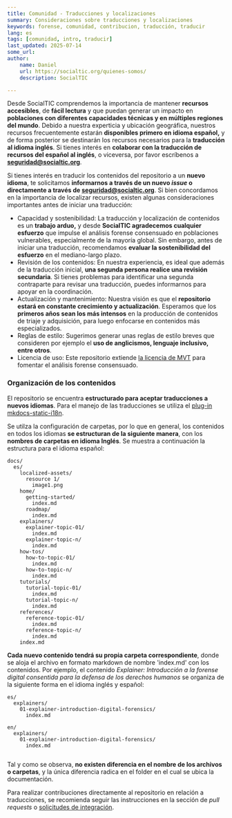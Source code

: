 ```yaml
---
title: Comunidad - Traducciones y localizaciones
summary: Consideraciones sobre traducciones y localizaciones
keywords: forense, comunidad, contribucion, traducción, traducir
lang: es
tags: [comunidad, intro, traducir]
last_updated: 2025-07-14
some_url:
author:
    name: Daniel
    url: https://socialtic.org/quienes-somos/
    description: SocialTIC

---
```



Desde SocialTIC comprendemos la importancia de mantener **recursos accesibles**, de **fácil lectura** y que puedan generar un impacto en **poblaciones con diferentes capacidades técnicas y en múltiples regiones del mundo**. Debido a nuestra experticia y ubicación geográfica, nuestros recursos frecuentemente estarán **disponibles primero en idioma español,**  y de forma posterior se destinarán los recursos necesarios para la **traducción al idioma inglés**.  Si tienes interés en **colaborar con la traducción de recursos del español al inglés**, o viceversa, por favor escríbenos a [**seguridad@socialtic.org**](mailto:seguridad@socialtic.org). 

Si tienes interés en traducir los contenidos del repositorio a un **nuevo idioma**, te solicitamos **informarnos a través de un nuevo *issue* o directamente a través de seguridad@socialtic.org**. Si bien concordamos en la importancia de localizar recursos, existen algunas consideraciones importantes antes de iniciar una traducción: 

* Capacidad y sostenibilidad: La traducción y localización de contenidos es un **trabajo arduo,** y desde **SocialTIC agradecemos cualquier esfuerzo** que impulse el análisis forense consensuado en poblaciones vulnerables, especialmente de la mayoría global. Sin embargo, antes de iniciar una traducción, recomendamos **evaluar la sostenibilidad del esfuerzo**  en el mediano-largo plazo.  
* Revisión de los contenidos: En nuestra experiencia, es ideal que además de la traducción inicial, **una segunda persona realice una revisión secundaria**. Si tienes problemas para identificar una segunda contraparte para revisar una traducción, puedes informarnos para apoyar en la coordinación.   
* Actualización y mantenimiento: Nuestra visión es que el **repositorio estará en constante crecimiento y actualización**. Esperamos que los **primeros años sean los más intensos** en la producción de contenidos de triaje y adquisición, para luego enfocarse en contenidos más especializados.   
* Reglas de estilo: Sugerimos generar unas reglas de estilo breves que consideren por ejemplo el **uso de anglicismos, lenguaje inclusivo, entre otros**.    
* Licencia de uso:  Este repositorio extiende [la licencia de MVT](https://docs.mvt.re/en/latest/license/) para fomentar el análisis forense consensuado. 

### Organización de los contenidos

El repositorio se encuentra **estructurado para aceptar traducciones a nuevos idiomas**. Para el manejo de las traducciones se utiliza el [plug-in mkdocs-static-i18n](https://ultrabug.github.io/mkdocs-static-i18n/). 

Se utilza la configuración de carpetas, por lo que en general, los contenidos en todos los idiomas **se estructuran de la siguiente manera**, con los **nombres de carpetas en idioma Inglés**. Se muestra a continuación la estructura para el idioma español: 

```
docs/
  es/
    localized-assets/
      resource 1/
        image1.png
    home/
      getting-started/
        index.md
      roadmap/
        index.md
    explainers/
      explainer-topic-01/
        index.md
      explainer-topic-n/
        index.md
    how-tos/
      how-to-topic-01/
        index.md  
      how-to-topic-n/
        index.md
    tutorials/
      tutorial-topic-01/
        index.md  
      tutorial-topic-n/
        index.md
    references/
      reference-topic-01/
        index.md
      reference-topic-n/
        index.md
    index.md

```

**Cada nuevo contenido tendrá su propia carpeta correspondiente**, donde se aloja el archivo en formato markdown de nombre 'index.md' con los contenidos. Por ejemplo, el contenido *Explainer:* *Introducción a la forense digital consentida para la defensa de los derechos humanos* se organiza de la siguiente forma en el idioma inglés y español: 

```
es/
  explainers/
    01-explainer-introduction-digital-forensics/
      index.md

en/
  explainers/
    01-explainer-introduction-digital-forensics/
      index.md
	
```

Tal y como se observa, **no existen diferencia en el nombre de los archivos o carpetas**, y la única diferencia radica en el folder en el cual se ubica la documentación. 

Para realizar contribuciones directamente al repositorio en relación a traducciones, se recomienda seguir las instrucciones en la sección de *pull requests* o [solicitudes de integración](../how-to-contribute/index.md#solicitudes-de-integración-a-través-de-pull-request). 
